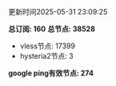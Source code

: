 更新时间2025-05-31 23:09:25

**总订阅: 160**
**总节点: 38528**
- vless节点: 17399
- hysteria2节点: 3

**google ping有效节点: 274**
